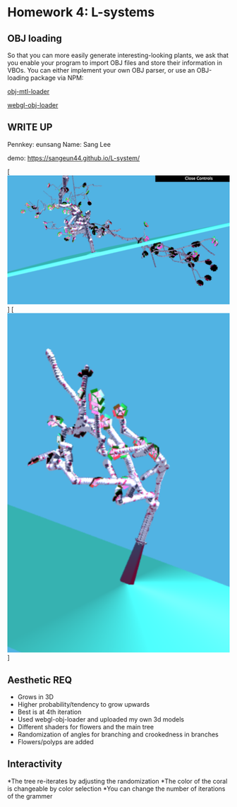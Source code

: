 # Homework 4: L-systems

## OBJ loading
So that you can more easily generate interesting-looking plants, we ask that you
enable your program to import OBJ files and store their information in VBOs. You
can either implement your own OBJ parser, or use an OBJ-loading package via NPM:

[obj-mtl-loader](https://www.npmjs.com/package/obj-mtl-loader)

[webgl-obj-loader](https://www.npmjs.com/package/webgl-obj-loader)


## WRITE UP
Pennkey: eunsang
Name: Sang Lee

demo:  https://sangeun44.github.io/L-system/

[![](1st.png)]
[![](2nd.png)]

## Aesthetic REQ
* Grows in 3D
* Higher probability/tendency to grow upwards
* Best is at 4th iteration
* Used webgl-obj-loader and uploaded my own 3d models
* Different shaders for flowers and the main tree
* Randomization of angles for branching and crookedness in branches
* Flowers/polyps are added

## Interactivity
*The tree re-iterates by adjusting the randomization
*The color of the coral is changeable by color selection
*You can change the number of iterations of the grammer

